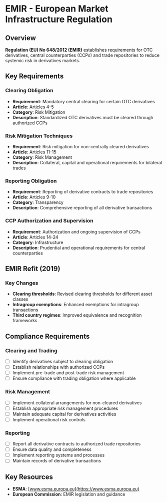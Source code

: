 # EMIR - European Market Infrastructure Regulation

## Overview

**Regulation (EU) No 648/2012 (EMIR)** establishes requirements for OTC derivatives, central counterparties (CCPs) and trade repositories to reduce systemic risk in derivatives markets.

## Key Requirements

### Clearing Obligation
- **Requirement**: Mandatory central clearing for certain OTC derivatives
- **Article**: Articles 4-5
- **Category**: Risk Mitigation
- **Description**: Standardized OTC derivatives must be cleared through authorized CCPs

### Risk Mitigation Techniques
- **Requirement**: Risk mitigation for non-centrally cleared derivatives
- **Article**: Articles 11-15
- **Category**: Risk Management
- **Description**: Collateral, capital and operational requirements for bilateral trades

### Reporting Obligation
- **Requirement**: Reporting of derivative contracts to trade repositories
- **Article**: Articles 9-10
- **Category**: Transparency
- **Description**: Comprehensive reporting of all derivative transactions

### CCP Authorization and Supervision
- **Requirement**: Authorization and ongoing supervision of CCPs
- **Article**: Articles 14-24
- **Category**: Infrastructure
- **Description**: Prudential and operational requirements for central counterparties

## EMIR Refit (2019)

### Key Changes
- **Clearing thresholds**: Revised clearing thresholds for different asset classes
- **Intragroup exemptions**: Enhanced exemptions for intragroup transactions
- **Third country regimes**: Improved equivalence and recognition frameworks

## Compliance Requirements

### Clearing and Trading
- [ ] Identify derivatives subject to clearing obligation
- [ ] Establish relationships with authorized CCPs
- [ ] Implement pre-trade and post-trade risk management
- [ ] Ensure compliance with trading obligation where applicable

### Risk Management
- [ ] Implement collateral arrangements for non-cleared derivatives
- [ ] Establish appropriate risk management procedures
- [ ] Maintain adequate capital for derivatives activities
- [ ] Implement operational risk controls

### Reporting
- [ ] Report all derivative contracts to authorized trade repositories
- [ ] Ensure data quality and completeness
- [ ] Implement reporting systems and processes
- [ ] Maintain records of derivative transactions

## Key Resources

- **ESMA**: [www.esma.europa.eu](https://www.esma.europa.eu)
- **European Commission**: EMIR legislation and guidance